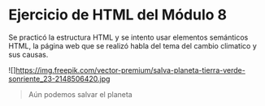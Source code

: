 # Ejercicio de HTML del Módulo 8
Se practicó la estructura HTML y se intento usar elementos semánticos HTML, la página web que se realizó habla del tema del cambio climatico y sus causas.

![]https://img.freepik.com/vector-premium/salva-planeta-tierra-verde-sonriente_23-2148506420.jpg
>Aún podemos salvar el planeta